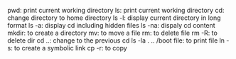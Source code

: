  pwd: print current working directory
 ls: print current working directory
 cd: change directory to home directory
 ls -l: display current directory in long format
 ls -a: display cd including hidden files
 ls -na: dispaly cd content
mkdir: to create a directory
mv: to move a file
rm: to delete file
rm -R: to delete dir
cd ..: change to the previous cd
ls -la . .. /boot
file: to print file
ln -s: to create a symbolic link
cp -r: to copy 
